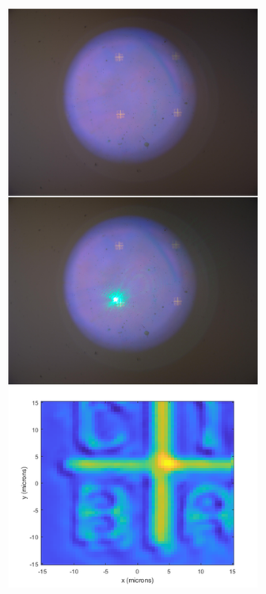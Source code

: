![Microscope image of 30 micron cross mark with laser off.](cross_mark_0_0005mmsteps_02282024_v3_nolaser.jpg)
![Microscope image of 30 micron cross mark with laser on.](cross_mark_0_0005mmsteps_02282024_v3.jpg)
![Reflection map of 30 micron cross mark.](cross_mark_0_0005mmsteps_02282024_v3.png)

